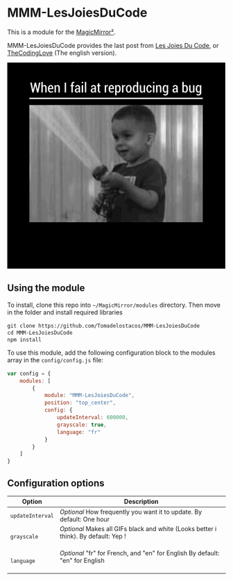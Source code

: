 # MMM-LesJoiesDuCode

This is a module for the [MagicMirror²](https://github.com/MichMich/MagicMirror/).

MMM-LesJoiesDuCode provides the last post from [Les Joies Du Code](https://lesjoiesducode.fr), or [TheCodingLove](https://thecodinglove.com) (The english version). 


![Demo](https://github.com/Tomadelostacos/MMM-LesJoiesDuCode/blob/master/images/demo.gif)

## Using the module

To install, clone this repo into `~/MagicMirror/modules` directory. Then move in the folder and install required libraries
```
git clone https://github.com/Tomadelostacos/MMM-LesJoiesDuCode
cd MMM-LesJoiesDuCode
npm install
```

To use this module, add the following configuration block to the modules array in the `config/config.js` file:
```js
var config = {
    modules: [
        {
            module: "MMM-LesJoiesDuCode",
            position: "top_center",
            config: {
                updateInterval: 600000,
                grayscale: true, 
                language: "fr"     
            }
        }
    ]
}
```

## Configuration options


| Option           | Description
|----------------- |-----------
| `updateInterval` | *Optional* How frequently you want it to update. By default: One hour
| `grayscale`      | *Optional* Makes all GIFs black and white (Looks better i think). By default: Yep ! <br/> <br/>
| `language`       | *Optional* "fr" for French, and "en" for English By default: "en" for English <br/> <br/>

